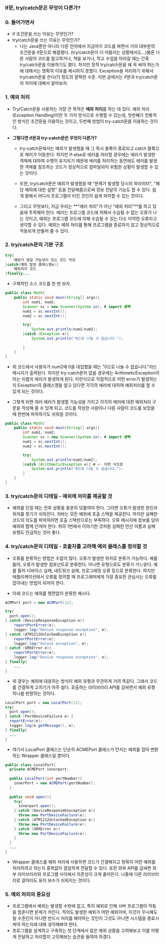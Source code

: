 ### If문, try/catch문은 무엇이 다른가?


### 0. 들어가면서

* if 조건문을 쓰는 이유는 무엇인가?
* try/catch문을 쓰는 이유는 무엇인가?
  * 나는 Java뿐만 아니라 다른 언어에서 지금까지 코드를 짜면서 거의 대부분의 조건문을 if문으로 해결했다. (try/catch문이 더 어울리는 상황에서도...)물론 다른 사람의 코드를 참고하거나, 책을 보거나, 학교 수업을 따라갈 때는 간혹 try/catch문을 이용하기도 했다. 하지만 정작 try/catch문을 왜 꼭 써야 하는가에 대해서는 명확히 이유를 제시하지 못했다. Exception을 처리하기 위해서 try/catch문을 쓴다(?) 정도의 얄팍한 수준. 이번 글에서는 if문과 try/catch문의 차이에 대해서 알아보자.



### 1. 예외 처리

* Try/Catch문을 사용하는 가장 큰 목적은 **예외 처리**를 하는 데 있다. 예외 처리(Exception Handling)이란 두 가지 방식으로 수행할 수 있는데, 첫번째가 전통적인 방식인 조건문을 이용하는 것이고, 두번째 방법이 try-catch문을 이용하는 것이다.

* **그렇다면 if문과 try-catch문은 무엇이 다른가?**

  * try-catch문에서는 예외가 발생했을 때 그 즉시 블록이 종료되고 catch 블록으로 제어가 이동한다. 하지만 if-else로 에러를 처리할 경우에는 에러가 발생한 객체에 대하여 수명이 유지되기 때문에 에러를 처리하는 동안에도 에러를 발생한 객체를 참조하는 코드가 정상적으로 컴파일되어 위험한 상황이 발생할 수 있는 것이다. 

  * 또한, try/catch문은 예외가 발생했을 때 "문제가 발생할 당시의 파라미터", "해당 예외에 대한 설명" 등을 전달해줌으로써 정보 전달의 기능도 할 수 있다. 쉽게 말해서 어디서 프로그램이 터진 것인지 쉽게 파악할 수 있는 것이다.

  * 그리고 무엇보다, 지금 우리는 **"에러 처리"가 아닌 "예외 처리"**를 하고 있음에 주목해야 한다. 에러는 프로그램 코드에 의해서 수습될 수 없는 오류가 나는 것이고, 예외는 프로그램 코드에 의해 수습될 수 있는 다소 미약한 오류라고 생각할 수 있다. 예외는 예외 처리를 통해 프로그램을 종료하지 않고 정상적으로 작동되게 만들어 줄 수 있다.

    

### 2. try/catch문의 기본 구조

```java
try{
    예외가 생길 가능성이 있는 코드 작성
}catch(예외 발생 클래스명e){
    예외처리 코드
}finally...
```

* 구체적인 소스 코드를 한 번 보자.

 ```java
 public class Math{
     public static void main(String[] args){
         int num1, num2;
         Scanner sc = new Scanner(System.in); # import 생략
         num1 = sc.nextInt();
         num2 = sc.nextInt();

         try{
             System.out.println(num1/num2);
         }catch (Exception e){
             System.out.println("0으로 나눌 수 없습니다.");

         }
     }
 }
 ```
* 위 코드에서 사용자가 num2에 0을 대입했을 때는 "0으로 나눌 수 없습니다."라는 메시지가 출력된다. 하지만 try-catch문이 없을 경우에는 ArithmeticException이라는 이름의 에러가 발생하게 된다. 이런식으로 직접적으로 어떤 error가 발생하는지 Exception의 클래스명을 알고 있다면 각각의 에러에 대하여 예외처리를 할 수 있게 되는 것이다.

* 그렇게 되면 여러 에러가 발생할 가능성을 가지고 각각의 에러에 대한 예외처리 구문을 작성해 줄 수 있게 되고, 코드를 작성한 사람이나 다른 사람이 코드를 보았을 때 한번에 파악하기도 쉬워질 것이다.

 ```java
 public class Math{
     public static void main(String[] args){
         int num1, num2;
         Scanner sc = new Scanner(System.in); # import 생략
         num1 = sc.nextInt();
         num2 = sc.nextInt();

         try{
             System.out.println(num1/num2);
         }catch (ArithmeticException e){ # <- 이런 식으로 
             System.out.println("0으로 나눌 수 없습니다.");
         }
     }
 }
 ```

### 3. try/catch문의 디테일 - 예외에 의미를 제공할 것
* 예외를 던질 때는 전후 상황을 충분히 덧붙여야 한다. 그러면 오류가 발생한 원인과 위치를 찾기가 쉬워진다. 자바는 모든 예외에 호출 스택을 제공한다. 하지만 실패한 코드의 의도를 파악하려면 호출 스택만으로는 부족하다. 오류 메시지에 정보를 담아 예외와 함께 던져야 한다. 위의 1번에서 이야기한 것처럼 실패한 연산 이름과 실패 유형도 언급하는 것이 좋다. 


### 4. try/catch문의 디테일 - 호출자를 고려해 예외 클래스를 정의할 것
* 오류를 분류하는 방법은 수없이 많다. 오류가 발생한 위치로 분류가 가능하다. 예를 들어, 오류가 발생한 컴포넌트로 분류한다. 아니면 유형으로도 분류가 가느앟다. 예를 들어 디바이스 실패, 네트워크 실패, 프로그래밍 오류 등으로 분류한다. 하지만 애플리케이션에서 오류를 정의할 때 프로그래머에게 가장 중요한 관심사는 오류를 잡아내는 방법이 되어야 한다.

* 아래 코드는 예외를 형편없이 분류한 예시다.
```java
ACMPort port = new ACMPort(12);

try{
  port.open();
} catch (DeviceResponseException e){
    reportPortError(e);
    logger.log("Device response exception", e);
} catch (ATM1212UnlockedException e){
    reportPortError(e);
    logger.log("Unlock exception", e);
} catch (GMXError e){
    reportPortError(e);
    logger.log("Device response exception", e);
} finally{
    ...
}
```
* 위 경우는 예외에 대응하는 방식이 예외 유형과 무관하게 거의 똑같다. 그래서 코드를 간결하게 고치기가 아주 쉽다. 호출하는 라이브러리 API를 감싸면서 예외 유형 하나를 반환하는 것이다.
```java
LocalPort port = new LocalPort(12);
try{
  port.open();
} catch (PortDeviceFailure e) {
  reportError(e);
  logger.log(e.getMessage(), e);
} finally{
  ...
}
```
* 여기서 LocalPort 클래스는 단순히 ACMEPort 클래스가 던지는 예외를 잡아 변환하는 Wrapper 클래스일 뿐이다.
```java
public class LocalPort{
  private ACMEPort innerport;
  
  public LocalPort(int portNumber){
    innerPort = new ACMEPort(portNumber);
  }
  
  public void open(){
    try{
      innerport.open();
    } catch (DeviceResponseEexception e){
      throw new PortDeviceFailure(e);
    } catch (ATM1212UnlockedException e){
      throw new PortDeviceFailure(e);
    } catch (GMXError e){
      throw new PortDeviceFailure(e);
    }
  }
  ...
}
```
* Wrapper 클래스를 예외 처리에 사용하면 코드가 간결해지고 정확히 어떤 예외를 처리하려고 하는지 중복없이 깔끔하게 전달할 수 있다. 또한 외부 API를 감싸면 외부 라이브러리와 프로그램 사이에서 의존성이 크게 줄어든다. 나중에 다른 라이브러리로 갈아타도 유지 보수가 쉬워지는 것이다.


### 5. 예외 처리의 중요성
* 프로그램에서 예외는 발생할 수밖에 없고, 특히 예외로 인해 서버 프로그램이 작동을 멈춘다면 문제가 커진다. 적어도 발생한 예외가 어떤 예외이며, 이것이 무시해도 될 수준인지 아니면 반드시 처리를 해야하는 것인지 그것도 아니면 시스템을 종료시켜야 하는지에 대해 생각해봐야 한다.
* 프로그램을 설계하고 구축하는 첫 단계에서 많은 예외 상황을 고려해보고 이를 어떻게 전달하고 처리할지 고민해보는 습관을 들여야 하겠다.
